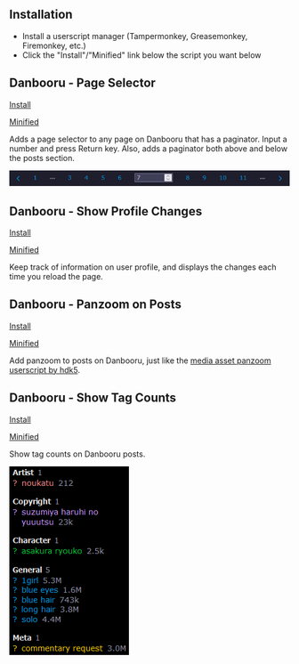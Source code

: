 ## Installation

- Install a userscript manager (Tampermonkey, Greasemonkey, Firemonkey, etc.)
- Click the "Install"/"Minified" link below the script you want below

## Danbooru - Page Selector

[Install](https://github.com/ddmgy/userscripts/blob/master/danbooru-page-selector/dist/danbooru-page-selector.user.js?raw=true)

[Minified](https://github.com/ddmgy/userscripts/blob/master/danbooru-page-selector/dist/danbooru-page-selector.min.user.js?raw=true)

Adds a page selector to any page on Danbooru that has a paginator. Input a number and press Return key.
Also, adds a paginator both above and below the posts section.

![An example of the page selector](images/danbooru-page-selector.png)

## Danbooru - Show Profile Changes

[Install](https://github.com/ddmgy/userscripts/blob/master/danbooru-show-profile-changes/dist/danbooru-show-profile-changes.user.js?raw=true)

[Minified](https://github.com/ddmgy/userscripts/blob/master/danbooru-show-profile-changes/dist/danbooru-show-profile-changes.min.user.js?raw=true)

Keep track of information on user profile, and displays the changes each time you reload the page.

## Danbooru - Panzoom on Posts

[Install](https://github.com/ddmgy/userscripts/blob/master/danbooru-panzoom-on-posts/dist/danbooru-panzoom-on-posts.user.js?raw=true)

[Minified](https://github.com/ddmgy/userscripts/blob/master/danbooru-panzoom-on-posts/dist/danbooru-panzoom-on-posts.min.user.js?raw=true)

Add panzoom to posts on Danbooru, just like the [media asset panzoom userscript by hdk5](https://github.com/hdk5/danbooru.user.js/blob/master/dist/mediaasset-panzoom.user.js).

## Danbooru - Show Tag Counts

[Install](https://github.com/ddmgy/userscripts/blob/master/danbooru-show-tag-counts/dist/danbooru-show-tag-counts.user.js?raw=true)

[Minified](https://github.com/ddmgy/userscripts/blob/master/danbooru-show-tag-counts/dist/danbooru-show-tag-counts.min.user.js?raw=true)

Show tag counts on Danbooru posts.

![An example of the tag counts](images/danbooru-show-tag-counts.png)
